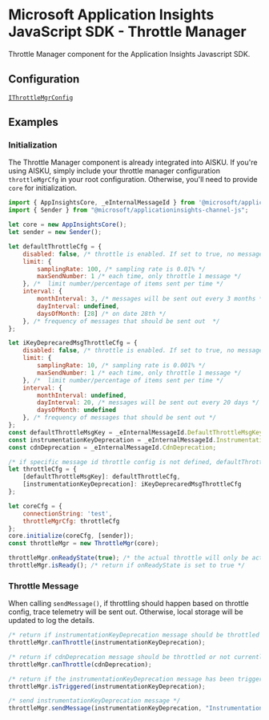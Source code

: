 # Microsoft Application Insights JavaScript SDK - Throttle Manager

Throttle Manager component for the Application Insights Javascript SDK.

## Configuration

[`IThrottleMgrConfig`](https://github.com/microsoft/ApplicationInsights-JS/blob/main/shared/AppInsightsCommon/src/Interfaces/IThrottleMgr.ts)

## Examples

### Initialization

The Throttle Manager component is already integrated into AISKU. If you're using AISKU, simply include your throttle manager configuration `throttleMgrCfg` in your root configuration. Otherwise, you'll need to provide `core` for initialization.

```javascript
import { AppInsightsCore, _eInternalMessageId } from '@microsoft/applicationinsights-core-js"';
import { Sender } from "@microsoft/applicationinsights-channel-js";

let core = new AppInsightsCore();
let sender = new Sender();

let defaultThrottleCfg = {
    disabled: false, /* throttle is enabled. If set to true, no messages will be sent out */
    limit: {
        samplingRate: 100, /* sampling rate is 0.01% */
        maxSendNumber: 1 /* each time, only throttle 1 message */
    }, /*  limit number/percentage of items sent per time */
    interval: {
        monthInterval: 3, /* messages will be sent out every 3 months */
        dayInterval: undefined,
        daysOfMonth: [28] /* on date 28th */
    }, /* frequency of messages that should be sent out  */
};

let iKeyDeprecaredMsgThrottleCfg = {
    disabled: false, /* throttle is enabled. If set to true, no messages will be sent out */
    limit: {
        samplingRate: 10, /* sampling rate is 0.001% */
        maxSendNumber: 1 /* each time, only throttle 1 message */
    }, /*  limit number/percentage of items sent per time */
    interval: {
        monthInterval: undefined,
        dayInterval: 20, /* messages will be sent out every 20 days */
        daysOfMonth: undefined
    }, /* frequency of messages that should be sent out */
};
const defaultThrottleMsgKey = _eInternalMessageId.DefaultThrottleMsgKey;
const instrumentationKeyDeprecation = _eInternalMessageId.InstrumentationKeyDeprecation;
const cdnDeprecation = _eInternalMessageId.CdnDeprecation;

/* if specific message id throttle config is not defined, defaultThrottleMsgKey config will be used */
let throttleCfg = {
    [defaultThrottleMsgKey]: defaultThrottleCfg,
    [instrumentationKeyDeprecation]: iKeyDeprecaredMsgThrottleCfg
};

let coreCfg = {
    connectionString: 'test',
    throttleMgrCfg: throttleCfg
};
core.initialize(coreCfg, [sender]);
const throttleMgr = new ThrottleMgr(core);

throttleMgr.onReadyState(true); /* the actual throttle will only be activated after onReadyState is set to true */
throttleMgr.isReady(); /* return if onReadyState is set to true */

```

### Throttle Message

When calling `sendMessage()`, if throttling should happen based on throttle config, trace telemetry will be sent out. Otherwise, local storage will be updated to log the details.

```javascript
/* return if instrumentationKeyDeprecation message should be throttled or not currently based on throttleCfg[instrumentationKeyDeprecation] */
throttleMgr.canThrottle(instrumentationKeyDeprecation);

/* return if cdnDeprecation message should be throttled or not currently. Since throttle manager config for cdnDeprecation is not defined, defaultThrottleMsgKey config will be used */
throttleMgr.canThrottle(cdnDeprecation);

/* return if the instrumentationKeyDeprecation message has been triggered or not on the current date. For each key, throttling will only be triggered once per day.*/
throttleMgr.isTriggered(instrumentationKeyDeprecation);

/* send instrumentationKeyDeprecation message */
throttleMgr.sendMessage(instrumentationKeyDeprecation, "Instrumentation Key Deprecation Message");

```
